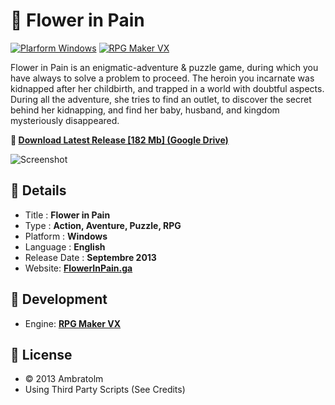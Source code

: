 # 🌹 Flower in Pain

[![Plarform Windows](https://img.shields.io/badge/Windows-blue?logo=windows)](https://github.com/topics/windows)
[![RPG Maker VX](https://img.shields.io/badge/RPG%20Maker-VX-blue?logo=ruby)](https://github.com/topics/rpgmakervx)

Flower in Pain is an enigmatic-adventure & puzzle game, during which you have always to solve a problem to proceed. The heroin you incarnate was kidnapped after her childbirth, and trapped in a world with doubtful aspects. During all the adventure, she tries to find an outlet, to discover the secret behind her kidnapping, and find her baby, husband, and kingdom mysteriously disappeared.

**💾 [Download Latest Release [182 Mb] (Google Drive)](https://drive.google.com/file/d/0B0DuWGurSUq_WGNucXNyREk5X00/view?usp=sharing&resourcekey=0-gPCcyFEouXam55XKSFXnIA "Download")**

![Screenshot](./screenshot.gif?raw=true)

## 📓 Details
- Title : **Flower in Pain**
- Type : **Action, Aventure, Puzzle, RPG**
- Platform : **Windows**
- Language : **English**
- Release Date : **Septembre 2013**
- Website: **[FlowerInPain.ga](https://www.flowerinpain.ga)**

## 🚀 Development
- Engine: **[RPG Maker VX](https://www.rpgmakerweb.com/products/rpg-maker-vx)**

## :page_facing_up: License
- &copy; 2013 Ambratolm
- Using Third Party Scripts (See Credits)


